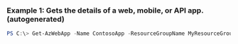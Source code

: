 ### Example 1: Gets the details of a web, mobile, or API app. (autogenerated)
```powershell
PS C:\> Get-AzWebApp -Name ContosoApp -ResourceGroupName MyResourceGroup
```


